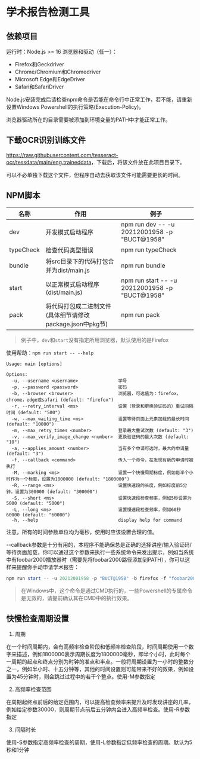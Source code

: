 # 学术报告检测工具

## 依赖项目

运行时：Node.js >= 16
浏览器和驱动（任一）：
  - Firefox和Geckdriver
  - Chrome/Chromium和Chromedriver
  - Microsoft Edge和EdgeDriver
  - Safari和SafariDriver

Node.js安装完成后请检查npm命令是否能在命令行中正常工作，若不能，请重新设置Windows Powershell的执行策略(Execution-Policy)。

浏览器驱动所在的目录需要被添加到环境变量的PATH中才能正常工作。

## 下载OCR识别训练文件

<https://raw.githubusercontent.com/tesseract-ocr/tessdata/main/eng.traineddata>，下载后，将该文件放在此项目目录下。

可以不必单独下载这个文件，但程序自动去获取该文件可能需要更长的时间。

## NPM脚本

|名称|作用|例子|
|---|---|---|
|dev|开发模式启动程序|npm run dev -- -u 20212001958 -p "BUCT@1958"|
|typeCheck|检查代码类型错误|npm run typeCheck|
|bundle|将src目录下的代码打包合并为dist/main.js|npm run bundle|
|start|以正常模式启动程序(dist/main.js)|npm run start -- -u 20212001958 -p "BUCT@1958"|
|pack|将代码打包成二进制文件(具体细节请修改package.json中pkg节)|npm run pack|

> 例子中，`dev`和`start`没有指定所用浏览器，默认使用的是Firefox

使用帮助：`npm run start -- --help`

```
Usage: main [options]

Options:
  -u, --username <username>               学号
  -p, --password <password>               密码
  -b, --browser <browser>                 浏览器，可选值为：firefox，chrome，edge或safari (default: "firefox")      
  -r, --retry_interval <ms>               设置（登录和更换验证码的）重试间隔时间 (default: "500")
  -w, --max_waiting_time <ms>             设置等待页面上元素加载的最长时间 (default: "10000")
  -m, --max_retry_times <number>          登录最大重试次数 (default: "3")
  -v, --max_verify_image_change <number>  更换验证码的最大次数 (default: "10")
  -a, --applies_amount <number>           当有多个申请可选时，最大的申请量 (default: "3")
  -f, --callback <command>                传入一个命令，在发现有新的申请时被执行
  -M, --marking <ms>                      设置一个快慢周期标度，例如每半个小时作为一个标度，设置为1800000 (default: "1800000")
  -R, --range <ms>                        设置快速段的长度，例如标度前5分钟，设置为300000 (default: "300000")       
  -S, --short <ms>                        设置快速段检查频率，例如5秒设置为5000 (default: "5000")
  -L, --long <ms>                         设置慢速段检查频率，例如60秒60000 (default: "60000")
  -h, --help                              display help for command
```

注意，所有的时间参数单位均为毫秒，使用时应该设置合理的值。

--callback参数是十分有用的，本程序不能确保总是正确的选择讲座/输入验证码/等待页面加载，你可以通过这个参数来执行一些系统命令来发出提示，例如当系统中有foobar2000播放器时（需要先将foobar2000路径添加到PATH），你可以这样来提醒你手动申请学术报告：

```Powershell
npm run start -- -u 20212001958 -p "BUCT@1958" -b firefox -f "foobar2000 alert.mp3"
```

> 在Windows中，这个命令是通过CMD执行的，一些Powershell的专属命令是无效的，请提前确认其在CMD中的执行效果。

## 快慢检查周期设置

1. 周期

在一个时间周期内，会有高频率检查阶段和低频率检查阶段，时间周期使用一个数字来描述，例如1800000表示周期长度为1800000毫秒，即半个小时，此时每个一周期的起点和终点分别为时钟的准点和半点。一般将周期设置为一小时的整数分之一，例如半小时、十五分钟等，其他的时间设置则可能带来不好的效果，例如设置为45分钟时，则会跳过过程中的若干个整点。使用-M参数指定

2. 高频率检查范围

在周期起终点前后的给定范围内，可以提高检查频率来提升及时发现讲座的几率，例如给定参数30000，则周期节点前后五分钟内会进入高频率检查。使用-R参数指定

3. 间隔时长

使用-S参数指定高频率检查的周期，使用-L参数指定低频率检查的周期。默认为5秒和1分钟
